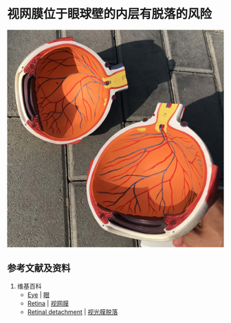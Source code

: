 ﻿# 视网膜位于眼球壁的内层有脱落的风险

![](/images/儿童及青少年的眼睛保护方案/视网膜位于眼球壁的内层有脱落的风险/1a1.jpg)

## 参考文献及资料

1. 维基百科
	- [Eye](https://en.wikipedia.org/wiki/Eye) | [眼](https://zh.wikipedia.org/wiki/%E7%9C%BC)
	- [Retina](https://en.wikipedia.org/wiki/Retina) | [视网膜](https://zh.wikipedia.org/wiki/%E8%A7%86%E7%BD%91%E8%86%9C)
	- [Retinal detachment](https://en.wikipedia.org/wiki/Retinal_detachment) | [视光膜脱落](https://zh.wikipedia.org/wiki/%E8%A7%86%E7%BD%91%E8%86%9C%E8%84%B1%E8%90%BD)





